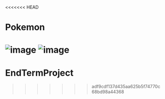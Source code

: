<<<<<<< HEAD
# Pokemon
![image](https://github.com/user-attachments/assets/cb55bb52-3e8a-4f58-91d3-6a8f3334e1d6)
![image](https://github.com/user-attachments/assets/cf64f611-486c-4726-a724-ae0aeeb663f3)
=======
# EndTermProject
>>>>>>> adf9cdf137d435aa625b5f74770c68bd98a44368
